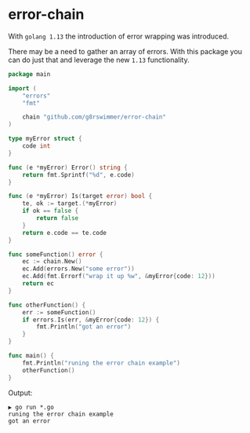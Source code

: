 # error-chain

With `golang 1.13` the introduction of error wrapping was introduced.  

There may be a need to gather an array of errors.  With this package you can do just that and leverage the new `1.13` functionality.

```go
package main

import (
	"errors"
	"fmt"

	chain "github.com/g8rswimmer/error-chain"
)

type myError struct {
	code int
}

func (e *myError) Error() string {
	return fmt.Sprintf("%d", e.code)
}

func (e *myError) Is(target error) bool {
	te, ok := target.(*myError)
	if ok == false {
		return false
	}
	return e.code == te.code
}

func someFunction() error {
	ec := chain.New()
	ec.Add(errors.New("some error"))
	ec.Add(fmt.Errorf("wrap it up %w", &myError{code: 12}))
	return ec
}

func otherFunction() {
	err := someFunction()
	if errors.Is(err, &myError{code: 12}) {
		fmt.Println("got an error")
	}
}

func main() {
	fmt.Println("runing the error chain example")
	otherFunction()
}
```

Output:
```
▶ go run *.go
runing the error chain example
got an error
```